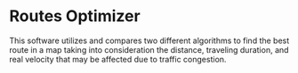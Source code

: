# Routes Optimizer
This software utilizes and compares two different algorithms to find the best route in a map taking into consideration the distance, traveling duration, and real velocity that may be affected due to traffic congestion.
